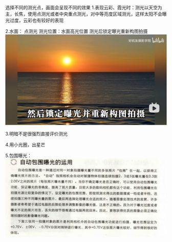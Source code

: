 选择不同的测光点，画面会呈现不同的效果
1.表现云彩、霞光时：测光以天空为主，长焦，使用点测光或者中央重点测光，对中等亮度区域测光，这样太阳不会曝光过度，云彩也有较好的表现

2.水面：
点测光
测光位置：水面高光位置
测光后锁定曝光重新构图拍摄
![image.png](./19.png)

3.明暗不是很强烈直接评价测光

4.用小光圈，出星芒

5.包围曝光：
![image.png](./22.png)